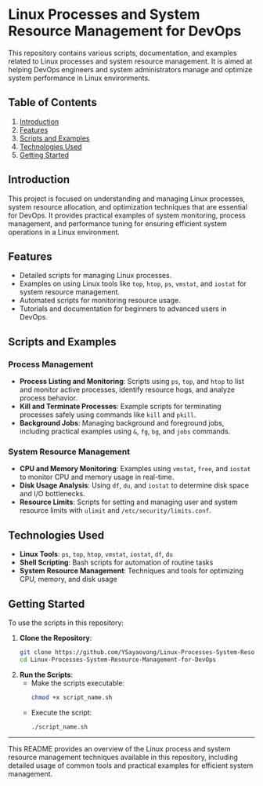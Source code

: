 # Linux Processes and System Resource Management for DevOps

This repository contains various scripts, documentation, and examples related to Linux processes and system resource management. It is aimed at helping DevOps engineers and system administrators manage and optimize system performance in Linux environments.

## Table of Contents

1. [Introduction](#introduction)
2. [Features](#features)
3. [Scripts and Examples](#scripts-and-examples)
4. [Technologies Used](#technologies-used)
5. [Getting Started](#getting-started)

## Introduction

This project is focused on understanding and managing Linux processes, system resource allocation, and optimization techniques that are essential for DevOps. It provides practical examples of system monitoring, process management, and performance tuning for ensuring efficient system operations in a Linux environment.

## Features

- Detailed scripts for managing Linux processes.
- Examples on using Linux tools like `top`, `htop`, `ps`, `vmstat`, and `iostat` for system resource management.
- Automated scripts for monitoring resource usage.
- Tutorials and documentation for beginners to advanced users in DevOps.

## Scripts and Examples

### Process Management

- **Process Listing and Monitoring**: Scripts using `ps`, `top`, and `htop` to list and monitor active processes, identify resource hogs, and analyze process behavior.
- **Kill and Terminate Processes**: Example scripts for terminating processes safely using commands like `kill` and `pkill`.
- **Background Jobs**: Managing background and foreground jobs, including practical examples using `&`, `fg`, `bg`, and `jobs` commands.

### System Resource Management

- **CPU and Memory Monitoring**: Examples using `vmstat`, `free`, and `iostat` to monitor CPU and memory usage in real-time.
- **Disk Usage Analysis**: Using `df`, `du`, and `iostat` to determine disk space and I/O bottlenecks.
- **Resource Limits**: Scripts for setting and managing user and system resource limits with `ulimit` and `/etc/security/limits.conf`.

## Technologies Used

- **Linux Tools**: `ps`, `top`, `htop`, `vmstat`, `iostat`, `df`, `du`
- **Shell Scripting**: Bash scripts for automation of routine tasks
- **System Resource Management**: Techniques and tools for optimizing CPU, memory, and disk usage

## Getting Started

To use the scripts in this repository:

1. **Clone the Repository**:
    ```sh
    git clone https://github.com/YSayaovong/Linux-Processes-System-Resource-Management-for-DevOps.git
    cd Linux-Processes-System-Resource-Management-for-DevOps
    ```
2. **Run the Scripts**:
    - Make the scripts executable: 
      ```sh
      chmod +x script_name.sh
      ```
    - Execute the script:
      ```sh
      ./script_name.sh
      ```

---

This README provides an overview of the Linux process and system resource management techniques available in this repository, including detailed usage of common tools and practical examples for efficient system management.
